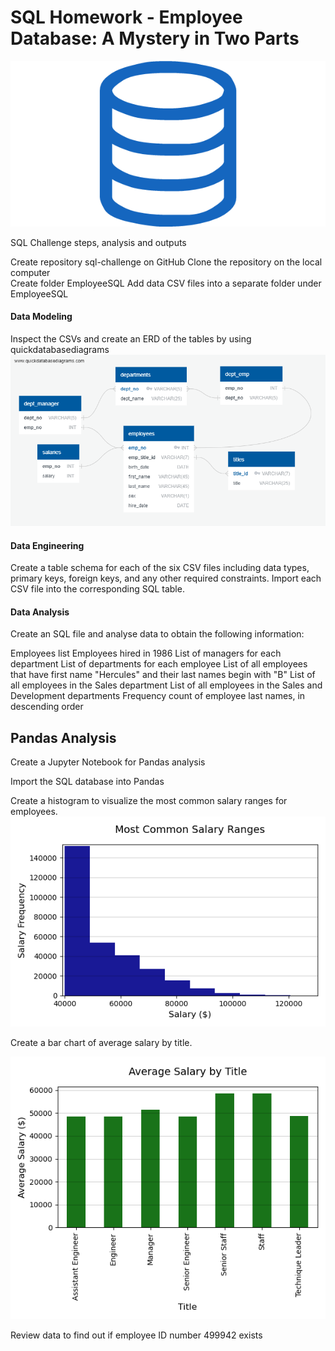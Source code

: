 # SQL Homework - Employee Database: A Mystery in Two Parts

![sql.png](sql.png)

SQL Challenge steps, analysis and outputs

Create repository sql-challenge on GitHub
Clone the repository on the local computer  
Create folder EmployeeSQL 
Add data CSV files into a separate folder under EmployeeSQL

#### Data Modeling

Inspect the CSVs and create an ERD of the tables by using quickdatabasediagrams
![ERD.png](./EmployeeSQL/ERD.png)

#### Data Engineering

Create a table schema for each of the six CSV files including data types, primary keys, foreign keys, and any other required constraints.
Import each CSV file into the corresponding SQL table.

#### Data Analysis

Create an SQL file and analyse data to obtain the following information: 

Employees list 
Employees hired in 1986
List of managers for each department
List of departments for each employee
List of all employees that have first name "Hercules" and their last names begin with "B"
List of all employees in the Sales department
List of all employees in the Sales and Development departments
Frequency count of employee last names, in descending order

## Pandas Analysis

Create a Jupyter Notebook for Pandas analysis

Import the SQL database into Pandas

Create a histogram to visualize the most common salary ranges for employees.
![Most Common Salary Ranges.png](./EmployeeSQL/Output/Fig_Most_Common_Salary_Ranges.png)


Create a bar chart of average salary by title.

![Average Salary by Title.png](./EmployeeSQL/Output/Fig_Average_Salary_by_Title.png)

Review data to find out if employee ID number 499942 exists


